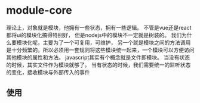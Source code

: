 # module-core
理论上，对象就是模块，他拥有一些状态，拥有一些逻辑。
不管是vue还是react都将ui的模块化搞得特别好，
但是nodejs中的模块不一定就是树装的。
我们为什么要模块化呢，主要为了一个可复用，可维护，
另一个就是模块之间的方法调用是十分频繁的。所以必须用一套规则将这些模块统一起来，一个模块可以方便访问其他模块的属性和方法。
javascript其实有个概念就是文件即模块。
当没有状态的时候，其实文件作为模块就够了。
当有状态的时候，我们需要统一的监听状态的变化，接收模块与外部传入的事件
## 使用

```javascript


```
